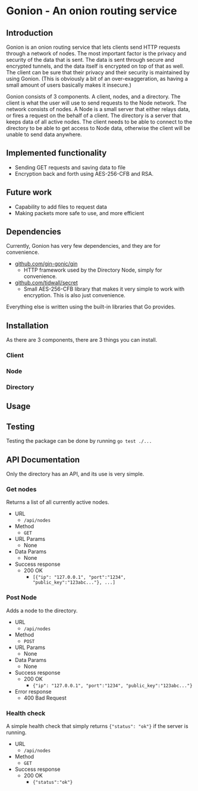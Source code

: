 # Gonion - An onion routing service

## Introduction

Gonion is an onion routing service that lets clients send HTTP requests through a network of
nodes. The most important factor is the privacy and security of the data that is sent. 
The data is sent through secure and encrypted tunnels, and the data itself is encrypted 
on top of that as well. The client can be sure that their privacy and their security is 
maintained by using Gonion. (This is obviously a bit of an over-exaggeration, as having a 
small amount of users basically makes it insecure.)

Gonion consists of 3 components. A client, nodes, and a directory. The client is what the 
user will use to send requests to the Node network. The network consists of nodes. A Node
is a small server that either relays data, or fires a request on the behalf of a client. 
The directory is a server that keeps data of all active nodes. The client needs to be able 
to connect to the directory to be able to get access to Node data, otherwise the client 
will be unable to send data anywhere.

## Implemented functionality 

* Sending GET requests and saving data to file
* Encryption back and forth using AES-256-CFB and RSA.

## Future work

* Capability to add files to request data
* Making packets more safe to use, and more efficient

## Dependencies

Currently, Gonion has very few dependencies, and they are for convenience.

* [github.com/gin-gonic/gin](https://github.com/gin-gonic/gin)
  * HTTP framework used by the Directory Node, simply for convenience.
* [github.com/tidwall/secret](https://github.com/tidwall/secret)
  * Small AES-256-CFB library that makes it very simple to work with encryption. This is also just
    convenience.

Everything else is written using the built-in libraries that Go provides.

## Installation

As there are 3 components, there are 3 things you can install.

### Client

### Node

### Directory

## Usage

## Testing

Testing the package can be done by running `go test ./...`

## API Documentation

Only the directory has an API, and its use is very simple.

### Get nodes

Returns a list of all currently active nodes.
* URL
  * `/api/nodes`
* Method
  * `GET`
* URL Params
  * None
* Data Params
  * None
* Success response
  * 200 OK
    * `[{"ip": "127.0.0.1", "port":"1234", "public_key":"123abc..."}, ...]`


### Post Node

Adds a node to the directory.
* URL
    * `/api/nodes`
* Method
    * `POST`
* URL Params
    * None
* Data Params
    * None
* Success response
  * 200 OK
    * `{"ip": "127.0.0.1", "port":"1234", "public_key":"123abc..."}`
* Error response
  * 400 Bad Request
    
### Health check

A simple health check that simply returns `{"status": "ok"}` if the server is running.
* URL
    * `/api/nodes`
* Method
    * `GET`
* Success response
    * 200 OK
        * `{"status":"ok"}`
